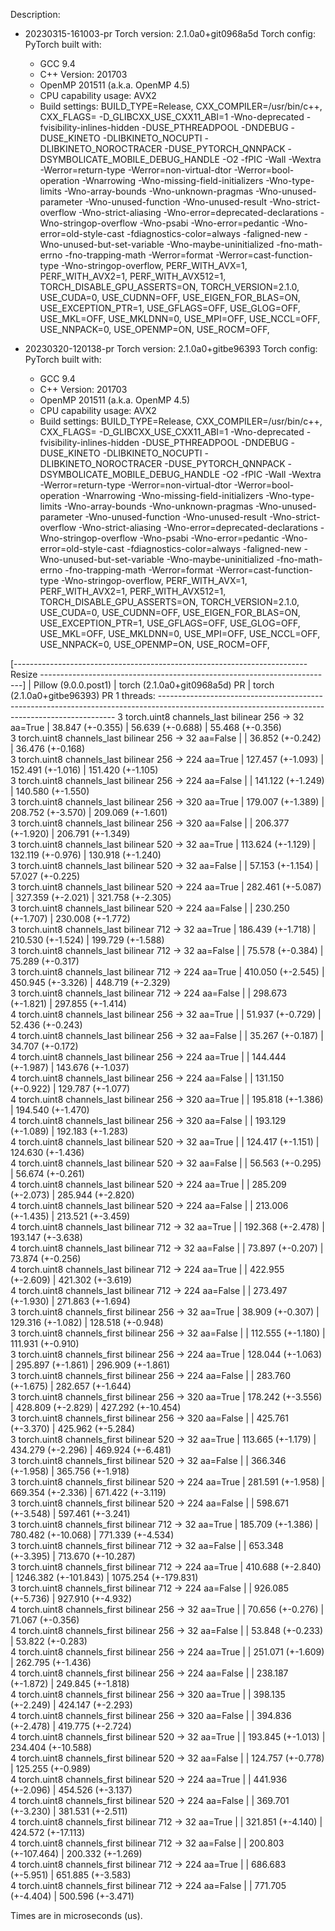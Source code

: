 Description:
- 20230315-161003-pr
Torch version: 2.1.0a0+git0968a5d
Torch config: PyTorch built with:
  - GCC 9.4
  - C++ Version: 201703
  - OpenMP 201511 (a.k.a. OpenMP 4.5)
  - CPU capability usage: AVX2
  - Build settings: BUILD_TYPE=Release, CXX_COMPILER=/usr/bin/c++, CXX_FLAGS= -D_GLIBCXX_USE_CXX11_ABI=1 -Wno-deprecated -fvisibility-inlines-hidden -DUSE_PTHREADPOOL -DNDEBUG -DUSE_KINETO -DLIBKINETO_NOCUPTI -DLIBKINETO_NOROCTRACER -DUSE_PYTORCH_QNNPACK -DSYMBOLICATE_MOBILE_DEBUG_HANDLE -O2 -fPIC -Wall -Wextra -Werror=return-type -Werror=non-virtual-dtor -Werror=bool-operation -Wnarrowing -Wno-missing-field-initializers -Wno-type-limits -Wno-array-bounds -Wno-unknown-pragmas -Wno-unused-parameter -Wno-unused-function -Wno-unused-result -Wno-strict-overflow -Wno-strict-aliasing -Wno-error=deprecated-declarations -Wno-stringop-overflow -Wno-psabi -Wno-error=pedantic -Wno-error=old-style-cast -fdiagnostics-color=always -faligned-new -Wno-unused-but-set-variable -Wno-maybe-uninitialized -fno-math-errno -fno-trapping-math -Werror=format -Werror=cast-function-type -Wno-stringop-overflow, PERF_WITH_AVX=1, PERF_WITH_AVX2=1, PERF_WITH_AVX512=1, TORCH_DISABLE_GPU_ASSERTS=ON, TORCH_VERSION=2.1.0, USE_CUDA=0, USE_CUDNN=OFF, USE_EIGEN_FOR_BLAS=ON, USE_EXCEPTION_PTR=1, USE_GFLAGS=OFF, USE_GLOG=OFF, USE_MKL=OFF, USE_MKLDNN=0, USE_MPI=OFF, USE_NCCL=OFF, USE_NNPACK=0, USE_OPENMP=ON, USE_ROCM=OFF, 


- 20230320-120138-pr
Torch version: 2.1.0a0+gitbe96393
Torch config: PyTorch built with:
  - GCC 9.4
  - C++ Version: 201703
  - OpenMP 201511 (a.k.a. OpenMP 4.5)
  - CPU capability usage: AVX2
  - Build settings: BUILD_TYPE=Release, CXX_COMPILER=/usr/bin/c++, CXX_FLAGS= -D_GLIBCXX_USE_CXX11_ABI=1 -Wno-deprecated -fvisibility-inlines-hidden -DUSE_PTHREADPOOL -DNDEBUG -DUSE_KINETO -DLIBKINETO_NOCUPTI -DLIBKINETO_NOROCTRACER -DUSE_PYTORCH_QNNPACK -DSYMBOLICATE_MOBILE_DEBUG_HANDLE -O2 -fPIC -Wall -Wextra -Werror=return-type -Werror=non-virtual-dtor -Werror=bool-operation -Wnarrowing -Wno-missing-field-initializers -Wno-type-limits -Wno-array-bounds -Wno-unknown-pragmas -Wno-unused-parameter -Wno-unused-function -Wno-unused-result -Wno-strict-overflow -Wno-strict-aliasing -Wno-error=deprecated-declarations -Wno-stringop-overflow -Wno-psabi -Wno-error=pedantic -Wno-error=old-style-cast -fdiagnostics-color=always -faligned-new -Wno-unused-but-set-variable -Wno-maybe-uninitialized -fno-math-errno -fno-trapping-math -Werror=format -Werror=cast-function-type -Wno-stringop-overflow, PERF_WITH_AVX=1, PERF_WITH_AVX2=1, PERF_WITH_AVX512=1, TORCH_DISABLE_GPU_ASSERTS=ON, TORCH_VERSION=2.1.0, USE_CUDA=0, USE_CUDNN=OFF, USE_EIGEN_FOR_BLAS=ON, USE_EXCEPTION_PTR=1, USE_GFLAGS=OFF, USE_GLOG=OFF, USE_MKL=OFF, USE_MKLDNN=0, USE_MPI=OFF, USE_NCCL=OFF, USE_NNPACK=0, USE_OPENMP=ON, USE_ROCM=OFF, 



[------------------------------------------------------------------------- Resize -------------------------------------------------------------------------]
                                                                 |  Pillow (9.0.0.post1)  |  torch (2.1.0a0+git0968a5d) PR  |  torch (2.1.0a0+gitbe96393) PR
1 threads: -------------------------------------------------------------------------------------------------------------------------------------------------
      3 torch.uint8 channels_last bilinear 256 -> 32 aa=True     |    38.847 (+-0.355)    |         56.639 (+-0.688)        |         55.468 (+-0.356)      
      3 torch.uint8 channels_last bilinear 256 -> 32 aa=False    |                        |         36.852 (+-0.242)        |         36.476 (+-0.168)      
      3 torch.uint8 channels_last bilinear 256 -> 224 aa=True    |   127.457 (+-1.093)    |        152.491 (+-1.016)        |        151.420 (+-1.105)      
      3 torch.uint8 channels_last bilinear 256 -> 224 aa=False   |                        |        141.122 (+-1.249)        |        140.580 (+-1.550)      
      3 torch.uint8 channels_last bilinear 256 -> 320 aa=True    |   179.007 (+-1.389)    |        208.752 (+-3.570)        |        209.069 (+-1.601)      
      3 torch.uint8 channels_last bilinear 256 -> 320 aa=False   |                        |        206.377 (+-1.920)        |        206.791 (+-1.349)      
      3 torch.uint8 channels_last bilinear 520 -> 32 aa=True     |   113.624 (+-1.129)    |        132.119 (+-0.976)        |        130.918 (+-1.240)      
      3 torch.uint8 channels_last bilinear 520 -> 32 aa=False    |                        |         57.153 (+-1.154)        |         57.027 (+-0.225)      
      3 torch.uint8 channels_last bilinear 520 -> 224 aa=True    |   282.461 (+-5.087)    |        327.359 (+-2.021)        |        321.758 (+-2.305)      
      3 torch.uint8 channels_last bilinear 520 -> 224 aa=False   |                        |        230.250 (+-1.707)        |        230.008 (+-1.772)      
      3 torch.uint8 channels_last bilinear 712 -> 32 aa=True     |   186.439 (+-1.718)    |        210.530 (+-1.524)        |        199.729 (+-1.588)      
      3 torch.uint8 channels_last bilinear 712 -> 32 aa=False    |                        |         75.578 (+-0.384)        |         75.289 (+-0.317)      
      3 torch.uint8 channels_last bilinear 712 -> 224 aa=True    |   410.050 (+-2.545)    |        450.945 (+-3.326)        |        448.719 (+-2.329)      
      3 torch.uint8 channels_last bilinear 712 -> 224 aa=False   |                        |        298.673 (+-1.821)        |        297.855 (+-1.414)      
      4 torch.uint8 channels_last bilinear 256 -> 32 aa=True     |                        |         51.937 (+-0.729)        |         52.436 (+-0.243)      
      4 torch.uint8 channels_last bilinear 256 -> 32 aa=False    |                        |         35.267 (+-0.187)        |         34.707 (+-0.172)      
      4 torch.uint8 channels_last bilinear 256 -> 224 aa=True    |                        |        144.444 (+-1.987)        |        143.676 (+-1.037)      
      4 torch.uint8 channels_last bilinear 256 -> 224 aa=False   |                        |        131.150 (+-0.922)        |        129.787 (+-1.077)      
      4 torch.uint8 channels_last bilinear 256 -> 320 aa=True    |                        |        195.818 (+-1.386)        |        194.540 (+-1.470)      
      4 torch.uint8 channels_last bilinear 256 -> 320 aa=False   |                        |        193.129 (+-1.089)        |        192.183 (+-1.283)      
      4 torch.uint8 channels_last bilinear 520 -> 32 aa=True     |                        |        124.417 (+-1.151)        |        124.630 (+-1.436)      
      4 torch.uint8 channels_last bilinear 520 -> 32 aa=False    |                        |         56.563 (+-0.295)        |         56.674 (+-0.261)      
      4 torch.uint8 channels_last bilinear 520 -> 224 aa=True    |                        |        285.209 (+-2.073)        |        285.944 (+-2.820)      
      4 torch.uint8 channels_last bilinear 520 -> 224 aa=False   |                        |        213.006 (+-1.435)        |        213.521 (+-3.459)      
      4 torch.uint8 channels_last bilinear 712 -> 32 aa=True     |                        |        192.368 (+-2.478)        |        193.147 (+-3.638)      
      4 torch.uint8 channels_last bilinear 712 -> 32 aa=False    |                        |         73.897 (+-0.207)        |         73.874 (+-0.256)      
      4 torch.uint8 channels_last bilinear 712 -> 224 aa=True    |                        |        422.955 (+-2.609)        |        421.302 (+-3.619)      
      4 torch.uint8 channels_last bilinear 712 -> 224 aa=False   |                        |        273.497 (+-1.930)        |        271.863 (+-1.694)      
      3 torch.uint8 channels_first bilinear 256 -> 32 aa=True    |    38.909 (+-0.307)    |        129.316 (+-1.082)        |        128.518 (+-0.948)      
      3 torch.uint8 channels_first bilinear 256 -> 32 aa=False   |                        |        112.555 (+-1.180)        |        111.931 (+-0.910)      
      3 torch.uint8 channels_first bilinear 256 -> 224 aa=True   |   128.044 (+-1.063)    |        295.897 (+-1.861)        |        296.909 (+-1.861)      
      3 torch.uint8 channels_first bilinear 256 -> 224 aa=False  |                        |        283.760 (+-1.675)        |        282.657 (+-1.644)      
      3 torch.uint8 channels_first bilinear 256 -> 320 aa=True   |   178.242 (+-3.556)    |        428.809 (+-2.829)        |        427.292 (+-10.454)     
      3 torch.uint8 channels_first bilinear 256 -> 320 aa=False  |                        |        425.761 (+-3.370)        |        425.962 (+-5.284)      
      3 torch.uint8 channels_first bilinear 520 -> 32 aa=True    |   113.665 (+-1.179)    |        434.279 (+-2.296)        |        469.924 (+-6.481)      
      3 torch.uint8 channels_first bilinear 520 -> 32 aa=False   |                        |        366.346 (+-1.958)        |        365.756 (+-1.918)      
      3 torch.uint8 channels_first bilinear 520 -> 224 aa=True   |   281.591 (+-1.958)    |        669.354 (+-2.336)        |        671.422 (+-3.119)      
      3 torch.uint8 channels_first bilinear 520 -> 224 aa=False  |                        |        598.671 (+-3.548)        |        597.461 (+-3.241)      
      3 torch.uint8 channels_first bilinear 712 -> 32 aa=True    |   185.709 (+-1.386)    |        780.482 (+-10.068)       |        771.339 (+-4.534)      
      3 torch.uint8 channels_first bilinear 712 -> 32 aa=False   |                        |        653.348 (+-3.395)        |        713.670 (+-10.287)     
      3 torch.uint8 channels_first bilinear 712 -> 224 aa=True   |   410.688 (+-2.840)    |       1246.382 (+-101.843)      |       1075.254 (+-179.831)    
      3 torch.uint8 channels_first bilinear 712 -> 224 aa=False  |                        |        926.085 (+-5.736)        |        927.910 (+-4.932)      
      4 torch.uint8 channels_first bilinear 256 -> 32 aa=True    |                        |         70.656 (+-0.276)        |         71.067 (+-0.356)      
      4 torch.uint8 channels_first bilinear 256 -> 32 aa=False   |                        |         53.848 (+-0.233)        |         53.822 (+-0.283)      
      4 torch.uint8 channels_first bilinear 256 -> 224 aa=True   |                        |        251.071 (+-1.609)        |        262.795 (+-1.436)      
      4 torch.uint8 channels_first bilinear 256 -> 224 aa=False  |                        |        238.187 (+-1.872)        |        249.845 (+-1.818)      
      4 torch.uint8 channels_first bilinear 256 -> 320 aa=True   |                        |        398.135 (+-2.249)        |        424.147 (+-2.293)      
      4 torch.uint8 channels_first bilinear 256 -> 320 aa=False  |                        |        394.836 (+-2.478)        |        419.775 (+-2.724)      
      4 torch.uint8 channels_first bilinear 520 -> 32 aa=True    |                        |        193.845 (+-1.013)        |        234.404 (+-10.588)     
      4 torch.uint8 channels_first bilinear 520 -> 32 aa=False   |                        |        124.757 (+-0.778)        |        125.255 (+-0.989)      
      4 torch.uint8 channels_first bilinear 520 -> 224 aa=True   |                        |        441.936 (+-2.096)        |        454.526 (+-3.137)      
      4 torch.uint8 channels_first bilinear 520 -> 224 aa=False  |                        |        369.701 (+-3.230)        |        381.531 (+-2.511)      
      4 torch.uint8 channels_first bilinear 712 -> 32 aa=True    |                        |        321.851 (+-4.140)        |        424.572 (+-17.113)     
      4 torch.uint8 channels_first bilinear 712 -> 32 aa=False   |                        |       200.803 (+-107.464)       |        200.332 (+-1.269)      
      4 torch.uint8 channels_first bilinear 712 -> 224 aa=True   |                        |        686.683 (+-5.951)        |        651.885 (+-3.583)      
      4 torch.uint8 channels_first bilinear 712 -> 224 aa=False  |                        |        771.705 (+-4.404)        |        500.596 (+-3.471)      

Times are in microseconds (us).
